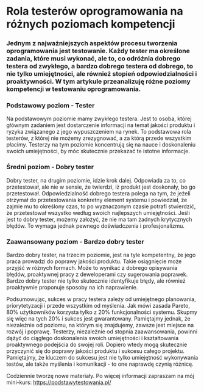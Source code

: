 # Rola testerów oprogramowania na różnych poziomach kompetencji

### Jednym z najważniejszych aspektów procesu tworzenia oprogramowania jest testowanie. Każdy tester ma określone zadania, które musi wykonać, ale to, co odróżnia dobrego testera od zwykłego, a bardzo dobrego testera od dobrego, to nie tylko umiejętności, ale również stopień odpowiedzialności i proaktywności. W tym artykule przeanalizuję różne poziomy kompetencji w testowaniu oprogramowania.

### Podstawowy poziom - Tester

Na podstawowym poziomie mamy zwykłego testera. Jest to osoba, której głównym zadaniem jest dostarczenie informacji na temat jakości produktu i ryzyka związanego z jego wypuszczeniem na rynek. To podstawowa rola testerów, z której nie możemy zrezygnować, a za którą przede wszystkim płacimy. Testerzy na tym poziomie koncentrują się na nauce i doskonaleniu swoich umiejętności, by móc skutecznie przekazać te istotne informacje.

### Średni poziom - Dobry tester

Dobry tester, na drugim poziomie, idzie krok dalej. Odpowiada za to, co przetestował, ale nie w sensie, że twierdzi, iż produkt jest doskonały, bo go przetestował. Odpowiedzialność dobrego testera polega na tym, że jeżeli otrzymał do przetestowania konkretny element systemu i powiedział, że zajmie mu to określony czas, to po wyznaczonym czasie potrafi stwierdzić, że przetestował wszystko według swoich najlepszych umiejętności. Jeśli jest to dobry tester, możemy założyć, że nie ma tam żadnych krytycznych błędów. To wymaga jednak pewnego doświadczenia i profesjonalizmu.

### Zaawansowany poziom - Bardzo dobry tester

Bardzo dobry tester, na trzecim poziomie, jest na tyle kompetentny, że jego praca prowadzi do poprawy jakości produktu. Takie osiągnięcie może przyjść w różnych formach. Może to wynikać z dobrego opisywania błędów, proaktywnej pracy z deweloperami czy sugerowania poprawek. Bardzo dobry tester nie tylko skutecznie identyfikuje błędy, ale również proaktywnie proponuje sposoby na ich naprawienie.

Podsumowując, sukces w pracy testera zależy od umiejętnego planowania, priorytetyzacji i przede wszystkim od myślenia. Jak mówi zasada Pareto, 80% użytkowników korzysta tylko z 20% funkcjonalności systemu. Skupmy się więc na tych 20% i sukces jest gwarantowany. Pamiętajmy jednak, że niezależnie od poziomu, na którym się znajdujemy, zawsze jest miejsce na rozwój i poprawę. Testerzy, niezależnie od stopnia zaawansowania, powinni dążyć do ciągłego doskonalenia swoich umiejętności i kształtowania proaktywnego podejścia do swojej roli. Dopiero wtedy mogą skutecznie przyczynić się do poprawy jakości produktu i sukcesu całego projektu. Pamiętajmy, że kluczem do sukcesu jest nie tylko umiejętność wykonywania testów, ale także myślenia i komunikacji - to one naprawdę czynią różnicę.

Codziennie tworzę nowe materiały. 
Po więcej informacji zapraszam na mój mini-kurs: https://podstawytestowania.pl/